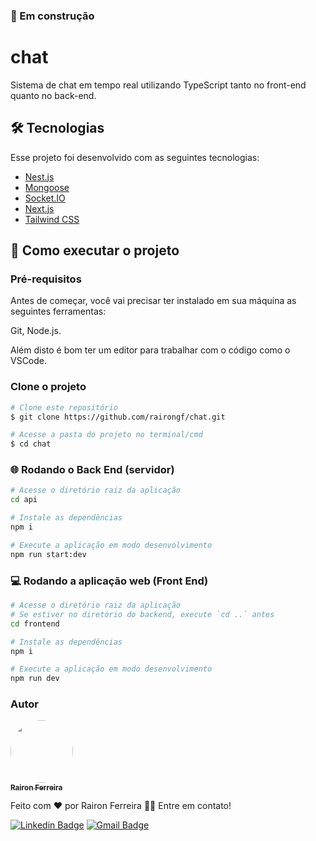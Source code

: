 ### 🚧 Em construção 

# chat

Sistema de chat em tempo real utilizando TypeScript tanto no front-end quanto no back-end.

## 🛠 Tecnologias

Esse projeto foi desenvolvido com as seguintes tecnologias:

- [Nest.js](https://docs.nestjs.com/)
- [Mongoose](https://mongoosejs.com/docs/)
- [Socket.IO](https://socket.io/docs/v4/)
- [Next.js](https://nextjs.org/docs)
- [Tailwind CSS](https://tailwindcss.com/docs/installation)

## 🚀 Como executar o projeto
### Pré-requisitos

Antes de começar, você vai precisar ter instalado em sua máquina as seguintes ferramentas:

<p>
  <a style="text-decoration: none" href="https://git-scm.com" target="_blank">Git</a>,
  <a style="text-decoration: none" href="https://nodejs.org/en/" target="_blank">Node.js</a>.
</p>

Além disto é bom ter um editor para trabalhar com o código como o <a style="text-decoration: none" href="https://code.visualstudio.com/" target="_blank">VSCode</a>.

### Clone o projeto
```bash
# Clone este repositório
$ git clone https://github.com/rairongf/chat.git

# Acesse a pasta do projeto no terminal/cmd
$ cd chat
```

### 🌐 Rodando o Back End (servidor)

```bash
# Acesse o diretório raiz da aplicação
cd api

# Instale as dependências
npm i

# Execute a aplicação em modo desenvolvimento
npm run start:dev
```

### 💻 Rodando a aplicação web (Front End)

```bash
# Acesse o diretório raiz da aplicação
# Se estiver no diretório do backend, execute `cd ..` antes
cd frontend

# Instale as dependências
npm i

# Execute a aplicação em modo desenvolvimento
npm run dev
```

### Autor

<a href="https://www.linkedin.com/in/raironferreira/">
 <img
    style="border-radius: 50%;"
    src="https://avatars.githubusercontent.com/u/43035850?v=4"
    width="100px;"
    alt=""/>
 <br />
 <sub><b>Rairon Ferreira</b></sub></a>


Feito com ❤️ por Rairon Ferreira 👋🏽 Entre em contato!

[![Linkedin Badge](https://img.shields.io/badge/-Rairon_Ferreira-blue?style=flat-square&logo=Linkedin&logoColor=white&link=https://www.linkedin.com/in/raironferreira/)](https://www.linkedin.com/in/raironferreira/) 
[![Gmail Badge](https://img.shields.io/badge/-rairon.dev@gmail.com-c14438?style=flat-square&logo=Gmail&logoColor=white&link=mailto:rairon.dev@gmail.com)](mailto:rairon.dev@gmail.com)